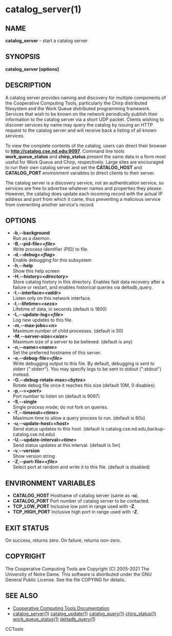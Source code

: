 






















# catalog_server(1)

## NAME
**catalog_server** - start a catalog server

## SYNOPSIS
**catalog_server [options]**

## DESCRIPTION


A catalog server provides naming and discovery for multiple components
of the Cooperative Computing Tools, particularly the Chirp distributed
filesystem and the Work Queue distributed programming framework.
Services that wish to be known on the network periodically publish
their information to the catalog server via a short UDP packet.
Clients wishing to discover services by name may query the catalog
by issuing an HTTP request to the catalog server and will receive
back a listing of all known services.


To view the complete contents of the catalog, users can direct
their browser to **http://catalog.cse.nd.edu:9097**.  Command line tools
**work_queue_status** and **chirp_status** present the same data in
a form most useful for Work Queue and Chirp, respectively.
Large sites are encouraged
to run their own catalog server and set the **CATALOG_HOST**
and **CATALOG_PORT** environment variables to direct clients to their server.


The catalog server is a discovery service, not an authentication service,
so services are free to advertise whatever names and properties they please.
However, the catalog does update each incoming record with the actual IP address
and port from which it came, thus preventing a malicious service from
overwriting another service's record.

## OPTIONS


- **-b**,**--background**<br />Run as a daemon.
- **-B**,**--pid-file=_&lt;file&gt;_**<br />Write process identifier (PID) to file.
- **-d**,**--debug=_&lt;flag&gt;_**<br />Enable debugging for this subsystem
- **-h**,**--help**<br />Show this help screen
- **-H**,**--history=_&lt;directory&gt;_**<br /> Store catalog history in this directory.  Enables fast data recovery after a failure or restart, and enables historical queries via deltadb_query.
- **-I**,**--interface=_&lt;addr&gt;_**<br />Listen only on this network interface.
- **-l**,**--lifetime=_&lt;secs&gt;_**<br />Lifetime of data, in seconds (default is 1800)
- **-L**,**--update-log=_&lt;file&gt;_**<br />Log new updates to this file.
- **-m**,**--max-jobs=_&lt;n&gt;_**<br />Maximum number of child processes.  (default is 50)
- **-M**,**--server-size=_&lt;size&gt;_**<br />Maximum size of a server to be believed.  (default is any)
- **-n**,**--name=_&lt;name&gt;_**<br />Set the preferred hostname of this server.
- **-o**,**--debug-file=_&lt;file&gt;_**<br />Write debugging output to this file. By default, debugging is sent to stderr (":stderr"). You may specify logs to be sent to stdout (":stdout") instead.
- **-O**,**--debug-rotate-max=_&lt;bytes&gt;_**<br />Rotate debug file once it reaches this size (default 10M, 0 disables).
- **-p**,**--=_&lt;port&gt;_**<br />Port number to listen on (default is 9097)
- **-S**,**--single**<br />Single process mode; do not fork on queries.
- **-T**,**--timeout=_&lt;time&gt;_**<br />Maximum time to allow a query process to run.  (default is 60s)
- **-u**,**--update-host=_&lt;host&gt;_**<br />Send status updates to this host. (default is catalog.cse.nd.edu,backup-catalog.cse.nd.edu)
- **-U**,**--update-interval=_&lt;time&gt;_**<br />Send status updates at this interval. (default is 5m)
- **-v**,**--version**<br />Show version string
- **-Z**,**--port-file=_&lt;file&gt;_**<br />Select port at random and write it to this file.  (default is disabled)


## ENVIRONMENT VARIABLES


- **CATALOG_HOST** Hostname of catalog server (same as **-u**).
- **CATALOG_PORT** Port number of catalog server to be contacted.
- **TCP_LOW_PORT** Inclusive low port in range used with **-Z**.
- **TCP_HIGH_PORT** Inclusive high port in range used with **-Z**.


## EXIT STATUS
On success, returns zero.  On failure, returns non-zero.

## COPYRIGHT
The Cooperative Computing Tools are Copyright (C) 2005-2021 The University of Notre Dame.  This software is distributed under the GNU General Public License.  See the file COPYING for details.

## SEE ALSO

- [Cooperative Computing Tools Documentation]("../index.html")
- [catalog_server(1)](catalog_server.md)  [catalog_update(1)](catalog_update.md)  [catalog_query(1)](catalog_query.md)  [chirp_status(1)](chirp_status.md)  [work_queue_status(1)](work_queue_status.md)   [deltadb_query(1)](deltadb_query.md)


CCTools
